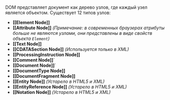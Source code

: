 DOM представляет документ как дерево узлов, где каждый узел является объектом. 
Существует 12 типов узлов:

- **[[Element Node]]**
- **[[Attribute Node]]** _(Примечание: в современных браузерах атрибуты больше не являются узлами, они представлены в виде свойств объекта `Element`)_
- **[[Text Node]]**
- **[[CDATASection Node]]** _(Используется только в XML)_
- **[[ProcessingInstruction Node]]**
- **[[Comment Node]]**`
- **[[Document Node]]**`
- **[[DocumentType Node]]**
- **[[DocumentFragment Node]]**
- **[[Entity Node]]** _(Устарело в HTML5 и XML)_
- **[[EntityReference Node]]** _(Устарело в HTML5 и XML)_
- **[[Notation Node]]** _(Устарело в HTML5 и XML)_
